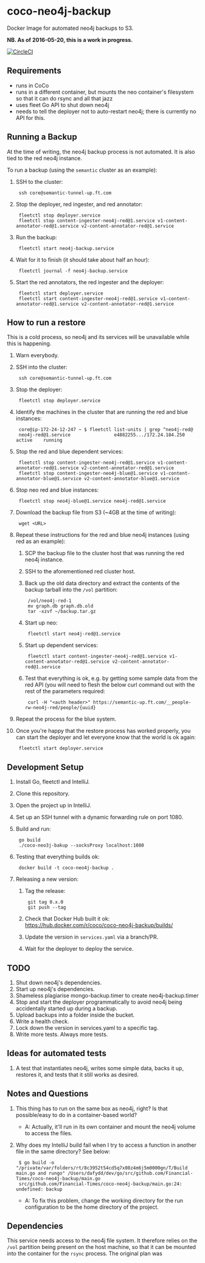 coco-neo4j-backup
=================

Docker Image for automated neo4j backups to S3.

**NB. As of 2016-05-20, this is a work in progress.**

[![CircleCI](https://circleci.com/gh/Financial-Times/coco-neo4j-backup.svg?style=svg)](https://circleci.com/gh/Financial-Times/coco-neo4j-backup)


Requirements
------------

* runs in CoCo
* runs in a different container, but mounts the neo container's filesystem
so that it can do rsync and all that jazz
* uses fleet Go API to shut down neo4j
* needs to tell the deployer not to auto-restart neo4j; there is currently
no API for this.


Running a Backup
----------------

At the time of writing, the neo4j backup process is not automated. It is also tied to the red neo4j instance.

To run a backup (using the `semantic` cluster as an example):

1. SSH to the cluster:

        ssh core@semantic-tunnel-up.ft.com

1. Stop the deployer, red ingester, and red annotator:

        fleetctl stop deployer.service
        fleetctl stop content-ingester-neo4j-red@1.service v1-content-annotator-red@1.service v2-content-annotator-red@1.service

1. Run the backup:

        fleetctl start neo4j-backup.service

1. Wait for it to finish (it should take about half an hour):

        fleetctl journal -f neo4j-backup.service

1. Start the red annotators, the red ingester and the deployer:

        fleetctl start deployer.service
        fleetctl start content-ingester-neo4j-red@1.service v1-content-annotator-red@1.service v2-content-annotator-red@1.service


How to run a restore
--------------------

This is a cold process, so neo4j and its services will be unavailable while this is happening.

1. Warn everybody.
1. SSH into the cluster:

        ssh core@semantic-tunnel-up.ft.com

1. Stop the deployer:

        fleetctl stop deployer.service

1. Identify the machines in the cluster that are running the red and blue instances:
 
        core@ip-172-24-12-247 ~ $ fleetctl list-units | grep ^neo4j-red@
        neo4j-red@1.service                e4882255.../172.24.184.250    active    running

1. Stop the red and blue dependent services:

        fleetctl stop content-ingester-neo4j-red@1.service v1-content-annotator-red@1.service v2-content-annotator-red@1.service
        fleetctl stop content-ingester-neo4j-blue@1.service v1-content-annotator-blue@1.service v2-content-annotator-blue@1.service

1. Stop neo red and blue instances:

        fleetctl stop neo4j-blue@1.service neo4j-red@1.service

1. Download the backup file from S3 (~4GB at the time of writing):

        wget <URL>

1. Repeat these instructions for the red and blue neo4j instances (using red as an example):

    1. SCP the backup file to the cluster host that was running the red neo4j instance.
    1. SSH to the aforementioned red cluster host.
    1. Back up the old data directory and extract the contents of the backup tarball into the `/vol` partition:
    
            /vol/neo4j-red-1
            mv graph.db graph.db.old
            tar -xzvf ~/backup.tar.gz

    1. Start up neo:

            fleetctl start neo4j-red@1.service

    1. Start up dependent services: 

            fleetctl start content-ingester-neo4j-red@1.service v1-content-annotator-red@1.service v2-content-annotator-red@1.service

    1. Test that everything is ok, e.g. by getting some sample data from the red API (you will need to flesh the below curl command
    out with the rest of the parameters required:

            curl -H "<auth header>" https://semantic-up.ft.com/__people-rw-neo4j-red/people/{uuid}

1. Repeat the process for the blue system.
1. Once you're happy that the restore process has worked properly, you can start the deployer and let everyone know that the world
is ok again:

        fleetctl start deployer.service


Development Setup
-----------------

1. Install Go, fleetctl and IntelliJ.
1. Clone this repository.
1. Open the project up in IntelliJ.
1. Set up an SSH tunnel with a dynamic forwarding rule on port 1080.
1. Build and run:

        go build
        ./coco-neo3j-bakup --socksProxy localhost:1080

1. Testing that everything builds ok:

        docker build -t coco-neo4j-backup .

1. Releasing a new version:

    1. Tag the release:

            git tag 0.x.0
            git push --tag

    1. Check that Docker Hub built it ok: https://hub.docker.com/r/coco/coco-neo4j-backup/builds/
    1. Update the version in `services.yaml` via a branch/PR.
    1. Wait for the deployer to deploy the service.


TODO
----

1. Shut down neo4j's dependencies.
1. Start up neo4j's dependencies.
1. Shameless plagiarise mongo-backup.timer to create neo4j-backup.timer
1. Stop and start the deployer programmatically to avoid neo4j being accidentally started up during a backup.
1. Upload backups into a folder inside the bucket.
1. Write a health check.
1. Lock down the version in services.yaml to a specific tag.
1. Write more tests. Always more tests.


Ideas for automated tests
-------------------------

1. A test that instantiates neo4j, writes some simple data, backs it up, restores it, and tests that it still works as desired.


Notes and Questions
-------------------

1. This thing has to run on the same box as neo4j, right? Is that possible/easy to do in a container-based world?

    * A: Actually, it'll run in its own container and mount the neo4j volume to access the files.
    
2. Why does my IntelliJ build fail when I try to access a function in another file in the same directory? See below:

        $ go build -o "/private/var/folders/rt/8c3952t54cd5q7x08z4m6j5m0000gn/T/Build main.go and rungo" /Users/dafydd/dev/go/src/github.com/Financial-Times/coco-neo4j-backup/main.go
        src/github.com/Financial-Times/coco-neo4j-backup/main.go:24: undefined: backup

    * A: To fix this problem, change the working directory for the run configuration to be the home directory of the project.


Dependencies
------------

This service needs access to the neo4j file system. It therefore relies on the `/vol` partition being present on the host machine,
so that it can be mounted into the container for the `rsync` process. The original plan was 

[fleet-states]: https://github.com/coreos/fleet/blob/master/Documentation/states.md
[docker-hub]: https://hub.docker.com/r/coco/coco-neo4j-backup/
[circle-ci]: https://circleci.com/gh/Financial-Times/coco-neo4j-backup
